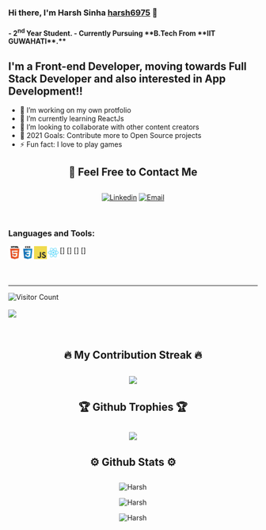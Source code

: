  ### Hi there, I'm Harsh Sinha [harsh6975][website] 👋
 <h4>       
- 2<sup>nd</sup> Year Student.
- Currently Pursuing **B.Tech From **IIT GUWAHATI**.**
<h4/>

<!---*[![Website](https://img.shields.io/website?label=codeSTACKr.com&style=for-the-badge&url=https%3A%2F%2Fcodestackr.com)](https://codestackr.com)
[![Twitter Follow](https://img.shields.io/twitter/follow/codeSTACKr?color=1DA1F2&logo=twitter&style=for-the-badge)](https://twitter.com/intent/follow?original_referer=https%3A%2F%2Fgithub.com%2FcodeSTACKr&screen_name=codeSTACKr)*/
-->
## I'm a Front-end Developer, moving towards Full Stack Developer and also interested in App Development!!

- 🔭 I’m working on my own protfolio
- 🌱 I’m currently learning ReactJs
- 👯 I’m looking to collaborate with other content creators
- 🥅 2021 Goals: Contribute more to Open Source projects
- ⚡ Fun fact: I love to play games


### <h2 align="center">🤳 Feel Free to **Contact Me**<h2/>
 <body>
    <div class="img1">
<p align='center'>
<a href="https://www.linkedin.com/in/harsh-sinha-195328197/" target="_blank"><img src="https://icons.iconarchive.com/icons/alecive/flatwoken/64/Apps-Linkedin-icon.png" width="47" alt="Linkedin"></a>  <a href="mailto:harshu1234ashv@gmail.com" target="_blank"><img src="https://icons.iconarchive.com/icons/wwalczyszyn/android-style-honeycomb/64/GMail-icon.png" width="52" alt="Email"></a>
<p/>
</div>
</body>

<br />

### Languages and Tools:


[<img align="left" alt="HTML5" width="26px" src="https://raw.githubusercontent.com/github/explore/80688e429a7d4ef2fca1e82350fe8e3517d3494d/topics/html/html.png" />]
[<img align="left" alt="CSS3" width="26px" src="https://raw.githubusercontent.com/github/explore/80688e429a7d4ef2fca1e82350fe8e3517d3494d/topics/css/css.png" />]
[<img align="left" alt="JavaScript" width="26px" src="https://raw.githubusercontent.com/github/explore/80688e429a7d4ef2fca1e82350fe8e3517d3494d/topics/javascript/javascript.png" />]
[<img align="left" alt="React" width="26px" src="https://raw.githubusercontent.com/github/explore/80688e429a7d4ef2fca1e82350fe8e3517d3494d/topics/react/react.png" />]
 
<br />
<br />

---

![Visitor Count](https://profile-counter.glitch.me/{harsh6975}/count.svg) <br/>  
 ![](https://komarev.com/ghpvc/?username=harsh6975)<br/>
 
   
 <br/>
 
 ### <h2 align="center">🔥 My Contribution Streak 🔥<h2/>
<p align="center">
 
  <a href="https://github.com/harsh6975/github-readme-streak-stats">
    <img src="https://github-readme-streak-stats.herokuapp.com/?username=harhs6975&theme=dark&hide_border=true&background=0D1117&stroke=0000"/>
  </a>
    
### <h2 align="center">🏆 Github Trophies 🏆<h2/>
<p align="center">
  <a href="https://github.com/ryo-ma/github-profile-trophy" target="_blank">
    <img src="https://github-profile-trophy.vercel.app/?username=harsh6975&theme=gruvbox"/>
  </a>
</p>
    
### <h2 align="center">⚙️ Github Stats ⚙️<h2/>   
<p align="center">
<img src="https://activity-graph.herokuapp.com/graph?username=harsh6975&theme=xcode" alt="Harsh" />
</p>

<p align="center">
<img src="https://github-readme-stats.vercel.app/api?username=harsh6975&show_icons=true&theme=dracula" alt="Harsh" />
</p>

<p align="center">
<img src="https://github-readme-stats.vercel.app/api/top-langs/?username=harsh6975&theme=dracula&layout=compact" alt="Harsh" />
</p>

[website]: https://github.com/harsh6975
[instagram]: https://www.instagram.com/harshsinha672/
[linkedin]: https://www.linkedin.com/in/harsh-sinha-195328197/

